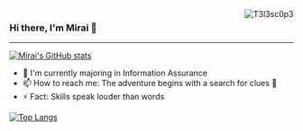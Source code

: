 <img src="https://komarev.com/ghpvc/?username=T3l3sc0p3&color=628FDA&style=flat&label=Profile+Views" align="right" alt="T3l3sc0p3">

### Hi there, I'm Mirai 👋

---

[![Mirai's GitHub stats](https://github-readme-stats.vercel.app/api?username=T3l3sc0p3&show_icons=true&theme=tokyonight)](https://github.com/T3l3sc0p3?tab=repositories)

- 🌱 I'm currently majoring in Information Assurance
- 📫 How to reach me: The adventure begins with a search for clues :triangular_flag_on_post:
- ⚡ Fact: Skills speak louder than words

[![Top Langs](https://github-readme-stats.vercel.app/api/top-langs/?username=T3l3sc0p3&layout=compact&theme=tokyonight)](https://github.com/T3l3sc0p3)
